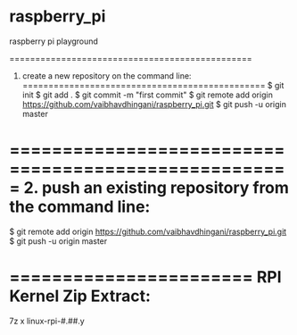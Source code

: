 # raspberry_pi
raspberry pi playground

===============================================
1. create a new repository on the command line:
===============================================
$ git init
$ git add .
$ git commit -m "first commit"
$ git remote add origin https://github.com/vaibhavdhingani/raspberry_pi.git
$ git push -u origin master

=====================================================
2. push an existing repository from the command line:
=====================================================
$ git remote add origin https://github.com/vaibhavdhingani/raspberry_pi.git
$ git push -u origin master


=======================
RPI Kernel Zip Extract:
=======================
7z x linux-rpi-#.##.y

